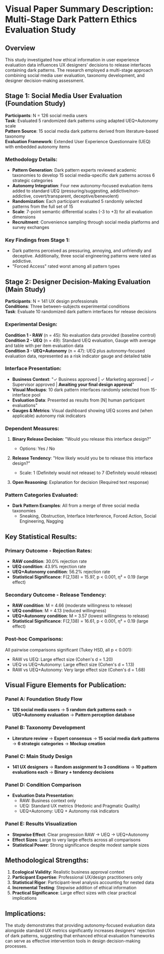# Visual Paper Summary Description: Multi-Stage Dark Pattern Ethics Evaluation Study

## Overview
This study investigated how ethical information in user experience evaluation data influences UX designers' decisions to release interfaces containing dark patterns. The research employed a multi-stage approach combining social media user evaluation, taxonomy development, and designer decision-making assessment.

## Stage 1: Social Media User Evaluation (Foundation Study)
**Participants**: N = 126 social media users  
**Task**: Evaluated 5 randomized dark patterns using adapted UEQ+Autonomy scale  
**Pattern Source**: 15 social media dark patterns derived from literature-based taxonomy  
**Evaluation Framework**: Extended User Experience Questionnaire (UEQ) with embedded autonomy items  

### Methodology Details:
- **Pattern Generation**: Dark pattern experts reviewed academic taxonomies to develop 15 social media-specific dark patterns across 6 strategic categories
- **Autonomy Integration**: Four new autonomy-focused evaluation items added to standard UEQ (pressuring/suggesting, addictive/non-addictive, covert/transparent, deceptive/benevolent)
- **Randomization**: Each participant evaluated 5 randomly selected patterns from the full set of 15
- **Scale**: 7-point semantic differential scales (-3 to +3) for all evaluation dimensions
- **Recruitment**: Convenience sampling through social media platforms and survey exchanges

### Key Findings from Stage 1:
- Dark patterns perceived as pressuring, annoying, and unfriendly and deceptive. Additionally, three social engineering patterns were rated as addictive.
- "Forced Access" rated worst among all pattern types

## Stage 2: Designer Decision-Making Evaluation (Main Study)
**Participants**: N = 141 UX design professionals  
**Conditions**: Three between-subjects experimental conditions  
**Task**: Evaluate 10 randomized dark pattern interfaces for release decisions

### Experimental Design:
**Condition 1 - RAW** (n = 45): No evaluation data provided (baseline control)  
**Condition 2 - UEQ** (n = 49): Standard UEQ evaluation, Gauge with average and table with per item evaluation data  
**Condition 3 - UEQ+Autonomy** (n = 47): UEQ plus autonomy-focused evaluation data, represented as a risk indicator gauge and detailed table

### Interface Presentation:
- **Business Context**: "✓ Business approved | ✓ Marketing approved | ✓ Supervisor approved | **Awaiting your final design approval**"
- **Visual Mockups**: 10 dark pattern interfaces randomly selected from 15-interface pool
- **Evaluation Data**: Presented as results from [N] human participant evaluations"
- **Gauges & Metrics**: Visual dashboard showing UEQ scores and (when applicable) autonomy risk indicators

### Dependent Measures:
1. **Binary Release Decision**: "Would you release this interface design?"
   - Options: Yes / No

2. **Release Tendency**: "How likely would you be to release this interface design?"
   - Scale: 1 (Definitely would not release) to 7 (Definitely would release)

3. **Open Reasoning**: Explanation for decision (Required text response)

### Pattern Categories Evaluated:
- **Dark Pattern Examples**: All from a merge of three social media taxonomies
  - Sneaking, Obstruction, Interface Interference, Forced Action, Social Engineering, Nagging

## Key Statistical Results:
### Primary Outcome - Rejection Rates:
- **RAW condition**: 30.0% rejection rate
- **UEQ condition**: 43.9% rejection rate  
- **UEQ+Autonomy condition**: 56.2% rejection rate
- **Statistical Significance**: F(2,138) = 15.97, p < 0.001, η² = 0.19 (large effect)

### Secondary Outcome - Release Tendency:
- **RAW condition**: M = 4.66 (moderate willingness to release)
- **UEQ condition**: M = 4.13 (reduced willingness)
- **UEQ+Autonomy condition**: M = 3.57 (lowest willingness to release)  
- **Statistical Significance**: F(2,138) = 16.61, p < 0.001, η² = 0.19 (large effect)

### Post-hoc Comparisons:
All pairwise comparisons significant (Tukey HSD, all p < 0.001):
- RAW vs UEQ: Large effect size (Cohen's d = 1.20)
- UEQ vs UEQ+Autonomy: Large effect size (Cohen's d = 1.13)  
- RAW vs UEQ+Autonomy: Very large effect size (Cohen's d = 1.68)

## Visual Figure Elements for Publication:

### Panel A: Foundation Study Flow
- **126 social media users** → **5 random dark patterns each** → **UEQ+Autonomy evaluation** → **Pattern perception database**

### Panel B: Taxonomy Development  
- **Literature review** → **Expert consensus** → **15 social media dark patterns** → **6 strategic categories** → **Mockup creation**

### Panel C: Main Study Design
- **141 UX designers** → **Random assignment to 3 conditions** → **10 pattern evaluations each** → **Binary + tendency decisions**

### Panel D: Condition Comparison
- **Evaluation Data Presentation**:
  - RAW: Business context only
  - UEQ: Standard UX metrics  (Hedonic and Pragmatic Quality)
  - UEQ+Autonomy: UEQ + Autonomy risk indicators

### Panel E: Results Visualization
- **Stepwise Effect**: Clear progression RAW → UEQ → UEQ+Autonomy
- **Effect Sizes**: Large to very large effects across all comparisons
- **Statistical Power**: Strong significance despite modest sample sizes

## Methodological Strengths:
1. **Ecological Validity**: Realistic business approval context
2. **Participant Expertise**: Professional UX/design practitioners only
3. **Statistical Rigor**: Participant-level analysis accounting for nested data
4. **Incremental Testing**: Stepwise addition of ethical information
5. **Practical Significance**: Large effect sizes with clear practical implications

## Implications:
The study demonstrates that providing autonomy-focused evaluation data alongside standard UX metrics significantly increases designers' rejection of dark patterns, suggesting that enhanced ethical evaluation frameworks can serve as effective intervention tools in design decision-making processes.
